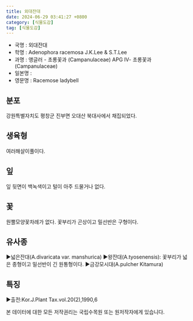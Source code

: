 ```yaml
---
title: 외대잔대
date: 2024-06-29 03:41:27 +0800
category: [식물도감]
tag: [식물도감]
---
```




- 국명 : 외대잔대
- 학명 : Adenophora racemosa J.K.Lee & S.T.Lee
- 과명 : 앵글러 - 초롱꽃과 (Campanulaceae) APG Ⅳ- 초롱꽃과 (Campanulaceae)
- 일본명 : 
- 영문명 : Racemose ladybell


## 분포
강원특별자치도 평창군 진부면 오대산 북대사에서 채집되었다.
## 생육형
여러해살이풀이다.
## 잎
잎 뒷면이 백녹색이고 털이 아주 드물거나 없다.
## 꽃
원뿔모양꽃차례가 없다. 꽃부리가 곤상이고 밀선반은 구형이다.
## 유사종
▶넓은잔대(A.divaricata var. manshurica)▶왕잔대(A.tyosenensis): 꽃부리가 넓은 종형이고 밀선반이 긴 원통형이다.▶금강모시대(A.pulcher Kitamura)
## 특징
▶출전:Kor.J.Plant Tax.vol.20(2),1990,6






본 데이터에 대한 모든 저작권리는 국립수목원 또는 원저작자에게 있습니다.
